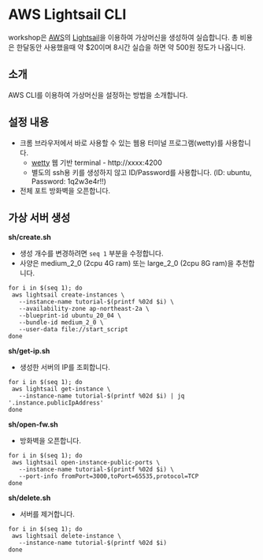 # AWS Lightsail CLI

workshop은 [AWS](https://aws.amazon.com/)의 [Lightsail](https://lightsail.aws.amazon.com/)을 이용하여 가상머신을 생성하여 실습합니다.
총 비용은 한달동안 사용했을때 약 $20이며 8시간 실습을 하면 약 500원 정도가 나옵니다.

## 소개

AWS CLI를 이용하여 가상머신을 설정하는 방법을 소개합니다.

## 설정 내용

- 크롬 브라우저에서 바로 사용할 수 있는 웹용 터미널 프로그램(wetty)를 사용합니다.
  - [wetty](https://github.com/krishnasrinivas/wetty) 웹 기반 terminal - http://xxxx:4200
  - 별도의 ssh용 키를 생성하지 않고 ID/Password를 사용합니다. (ID: ubuntu, Password: 1q2w3e4r!!)
- 전체 포트 방화벽을 오픈합니다.

## 가상 서버 생성

**sh/create.sh**

- 생성 개수를 변경하려면 `seq 1` 부분을 수정합니다.
- 사양은 medium_2_0 (2cpu 4G ram) 또는 large_2_0 (2cpu 8G ram)을 추천합니다.

```
for i in $(seq 1); do
 aws lightsail create-instances \
   --instance-name tutorial-$(printf %02d $i) \
   --availability-zone ap-northeast-2a \
   --blueprint-id ubuntu_20_04 \
   --bundle-id medium_2_0 \
   --user-data file://start_script
done
```

**sh/get-ip.sh**

- 생성한 서버의 IP를 조회합니다.

```
for i in $(seq 1); do
 aws lightsail get-instance \
   --instance-name tutorial-$(printf %02d $i) | jq '.instance.publicIpAddress'
done
```

**sh/open-fw.sh**

- 방화벽을 오픈합니다.

```
for i in $(seq 1); do
 aws lightsail open-instance-public-ports \
   --instance-name tutorial-$(printf %02d $i) \
   --port-info fromPort=3000,toPort=65535,protocol=TCP
done
```

**sh/delete.sh**

- 서버를 제거합니다.

```
for i in $(seq 1); do
 aws lightsail delete-instance \
   --instance-name tutorial-$(printf %02d $i)
done
```

